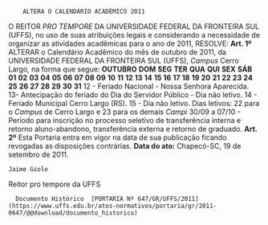         ALTERA O CALENDÁRIO ACADÊMICO 2011  

 O REITOR *PRO TEMPORE*  DA UNIVERSIDADE FEDERAL DA FRONTEIRA SUL (UFFS), no uso de suas atribuições legais e considerando a necessidade de organizar as atividades acadêmicas para o ano de 2011, RESOLVE:   **Art. 1º**  ALTERAR o Calendário Acadêmico do mês de outubro de 2011, da UNIVERSIDADE FEDERAL DA FRONTEIRA SUL (UFFS), *Campus*  Cerro Largo, na forma que segue:     **OUTUBRO**      **DOM**   **SEG**   **TER**   **QUA**   **QUI**   **SEX**   **SÁB**                 **01**     **02**   **03**   **04**   **05**   **06**   **07**   **08**     **09**   **10**   **11**   **12**   **13**   **14**   **15**     **16**   **17**   **18**   **19**   **20**   **21**   **22**     **23**   **24**   **25**   **26**   **27**   **28**   **29**     **30**   **31**               12 - Feriado Nacional - Nossa Senhora Aparecida.     13- Antecipação do feriado do Dia do Servidor Público - Dia não letivo.     14 - Feriado Municipal Cerro Largo (RS).     15 - Dia não letivo.     Dias letivos: 22 para o *Campus*  de Cerro     Largo e 23 para os demais *Campi*      30/09 a 07/10 - Período para inscrição no processo seletivo de transferência interna e retorno aluno-abandono, transferência externa e retorno de graduado.       **Art. 2º**  Esta Portaria entra em vigor na data de sua publicação ficando revogadas as disposições contrárias.        **Data do ato:** Chapecó-SC, 19 de setembro de 2011.   
 

    Jaime Giolo   
 Reitor pro tempore da UFFS 

      Documento Histórico  [PORTARIA Nº 647/GR/UFFS/2011](https://www.uffs.edu.br/atos-normativos/portaria/gr/2011-0647/@@download/documento_historico)     
      